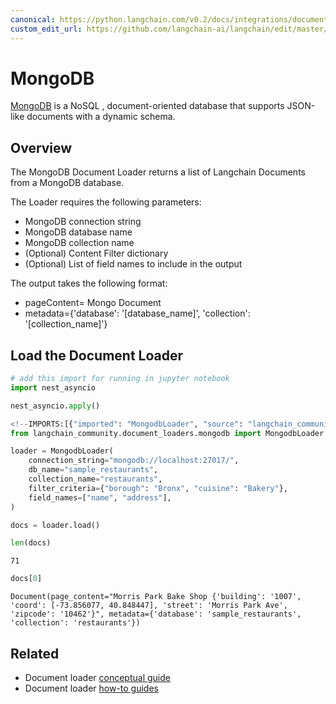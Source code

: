 ```yaml
---
canonical: https://python.langchain.com/v0.2/docs/integrations/document_loaders/mongodb/
custom_edit_url: https://github.com/langchain-ai/langchain/edit/master/docs/docs/integrations/document_loaders/mongodb.ipynb
---
```


# MongoDB

[MongoDB](https://www.mongodb.com/) is a NoSQL , document-oriented database that supports JSON-like documents with a dynamic schema.

## Overview

The MongoDB Document Loader returns a list of Langchain Documents from a MongoDB database.

The Loader requires the following parameters:

* MongoDB connection string
* MongoDB database name
* MongoDB collection name
* (Optional) Content Filter dictionary
* (Optional) List of field names to include in the output

The output takes the following format:

- pageContent= Mongo Document
- metadata={'database': '[database_name]', 'collection': '[collection_name]'}

## Load the Document Loader

```python
# add this import for running in jupyter notebook
import nest_asyncio

nest_asyncio.apply()
```

```python
<!--IMPORTS:[{"imported": "MongodbLoader", "source": "langchain_community.document_loaders.mongodb", "docs": "https://api.python.langchain.com/en/latest/document_loaders/langchain_community.document_loaders.mongodb.MongodbLoader.html", "title": "MongoDB"}]-->
from langchain_community.document_loaders.mongodb import MongodbLoader
```

```python
loader = MongodbLoader(
    connection_string="mongodb://localhost:27017/",
    db_name="sample_restaurants",
    collection_name="restaurants",
    filter_criteria={"borough": "Bronx", "cuisine": "Bakery"},
    field_names=["name", "address"],
)
```

```python
docs = loader.load()

len(docs)
```

```output
71
```

```python
docs[0]
```

```output
Document(page_content="Morris Park Bake Shop {'building': '1007', 'coord': [-73.856077, 40.848447], 'street': 'Morris Park Ave', 'zipcode': '10462'}", metadata={'database': 'sample_restaurants', 'collection': 'restaurants'})
```

## Related

- Document loader [conceptual guide](/docs/concepts/#document-loaders)
- Document loader [how-to guides](/docs/how_to/#document-loaders)